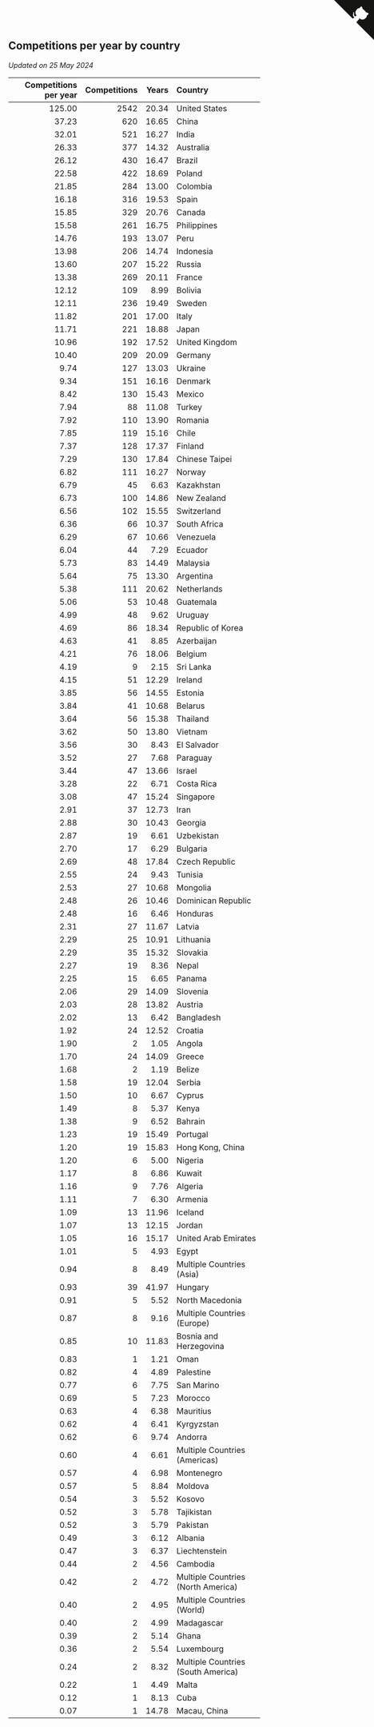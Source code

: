 ## Competitions per year by country

*Updated on 25 May 2024*

| Competitions per year | Competitions | Years | Country |
| ---: | ---: | ---: | :--- |
| 125.00 | 2542 | 20.34 | United States |
| 37.23 | 620 | 16.65 | China |
| 32.01 | 521 | 16.27 | India |
| 26.33 | 377 | 14.32 | Australia |
| 26.12 | 430 | 16.47 | Brazil |
| 22.58 | 422 | 18.69 | Poland |
| 21.85 | 284 | 13.00 | Colombia |
| 16.18 | 316 | 19.53 | Spain |
| 15.85 | 329 | 20.76 | Canada |
| 15.58 | 261 | 16.75 | Philippines |
| 14.76 | 193 | 13.07 | Peru |
| 13.98 | 206 | 14.74 | Indonesia |
| 13.60 | 207 | 15.22 | Russia |
| 13.38 | 269 | 20.11 | France |
| 12.12 | 109 | 8.99 | Bolivia |
| 12.11 | 236 | 19.49 | Sweden |
| 11.82 | 201 | 17.00 | Italy |
| 11.71 | 221 | 18.88 | Japan |
| 10.96 | 192 | 17.52 | United Kingdom |
| 10.40 | 209 | 20.09 | Germany |
| 9.74 | 127 | 13.03 | Ukraine |
| 9.34 | 151 | 16.16 | Denmark |
| 8.42 | 130 | 15.43 | Mexico |
| 7.94 | 88 | 11.08 | Turkey |
| 7.92 | 110 | 13.90 | Romania |
| 7.85 | 119 | 15.16 | Chile |
| 7.37 | 128 | 17.37 | Finland |
| 7.29 | 130 | 17.84 | Chinese Taipei |
| 6.82 | 111 | 16.27 | Norway |
| 6.79 | 45 | 6.63 | Kazakhstan |
| 6.73 | 100 | 14.86 | New Zealand |
| 6.56 | 102 | 15.55 | Switzerland |
| 6.36 | 66 | 10.37 | South Africa |
| 6.29 | 67 | 10.66 | Venezuela |
| 6.04 | 44 | 7.29 | Ecuador |
| 5.73 | 83 | 14.49 | Malaysia |
| 5.64 | 75 | 13.30 | Argentina |
| 5.38 | 111 | 20.62 | Netherlands |
| 5.06 | 53 | 10.48 | Guatemala |
| 4.99 | 48 | 9.62 | Uruguay |
| 4.69 | 86 | 18.34 | Republic of Korea |
| 4.63 | 41 | 8.85 | Azerbaijan |
| 4.21 | 76 | 18.06 | Belgium |
| 4.19 | 9 | 2.15 | Sri Lanka |
| 4.15 | 51 | 12.29 | Ireland |
| 3.85 | 56 | 14.55 | Estonia |
| 3.84 | 41 | 10.68 | Belarus |
| 3.64 | 56 | 15.38 | Thailand |
| 3.62 | 50 | 13.80 | Vietnam |
| 3.56 | 30 | 8.43 | El Salvador |
| 3.52 | 27 | 7.68 | Paraguay |
| 3.44 | 47 | 13.66 | Israel |
| 3.28 | 22 | 6.71 | Costa Rica |
| 3.08 | 47 | 15.24 | Singapore |
| 2.91 | 37 | 12.73 | Iran |
| 2.88 | 30 | 10.43 | Georgia |
| 2.87 | 19 | 6.61 | Uzbekistan |
| 2.70 | 17 | 6.29 | Bulgaria |
| 2.69 | 48 | 17.84 | Czech Republic |
| 2.55 | 24 | 9.43 | Tunisia |
| 2.53 | 27 | 10.68 | Mongolia |
| 2.48 | 26 | 10.46 | Dominican Republic |
| 2.48 | 16 | 6.46 | Honduras |
| 2.31 | 27 | 11.67 | Latvia |
| 2.29 | 25 | 10.91 | Lithuania |
| 2.29 | 35 | 15.32 | Slovakia |
| 2.27 | 19 | 8.36 | Nepal |
| 2.25 | 15 | 6.65 | Panama |
| 2.06 | 29 | 14.09 | Slovenia |
| 2.03 | 28 | 13.82 | Austria |
| 2.02 | 13 | 6.42 | Bangladesh |
| 1.92 | 24 | 12.52 | Croatia |
| 1.90 | 2 | 1.05 | Angola |
| 1.70 | 24 | 14.09 | Greece |
| 1.68 | 2 | 1.19 | Belize |
| 1.58 | 19 | 12.04 | Serbia |
| 1.50 | 10 | 6.67 | Cyprus |
| 1.49 | 8 | 5.37 | Kenya |
| 1.38 | 9 | 6.52 | Bahrain |
| 1.23 | 19 | 15.49 | Portugal |
| 1.20 | 19 | 15.83 | Hong Kong, China |
| 1.20 | 6 | 5.00 | Nigeria |
| 1.17 | 8 | 6.86 | Kuwait |
| 1.16 | 9 | 7.76 | Algeria |
| 1.11 | 7 | 6.30 | Armenia |
| 1.09 | 13 | 11.96 | Iceland |
| 1.07 | 13 | 12.15 | Jordan |
| 1.05 | 16 | 15.17 | United Arab Emirates |
| 1.01 | 5 | 4.93 | Egypt |
| 0.94 | 8 | 8.49 | Multiple Countries (Asia) |
| 0.93 | 39 | 41.97 | Hungary |
| 0.91 | 5 | 5.52 | North Macedonia |
| 0.87 | 8 | 9.16 | Multiple Countries (Europe) |
| 0.85 | 10 | 11.83 | Bosnia and Herzegovina |
| 0.83 | 1 | 1.21 | Oman |
| 0.82 | 4 | 4.89 | Palestine |
| 0.77 | 6 | 7.75 | San Marino |
| 0.69 | 5 | 7.23 | Morocco |
| 0.63 | 4 | 6.38 | Mauritius |
| 0.62 | 4 | 6.41 | Kyrgyzstan |
| 0.62 | 6 | 9.74 | Andorra |
| 0.60 | 4 | 6.61 | Multiple Countries (Americas) |
| 0.57 | 4 | 6.98 | Montenegro |
| 0.57 | 5 | 8.84 | Moldova |
| 0.54 | 3 | 5.52 | Kosovo |
| 0.52 | 3 | 5.78 | Tajikistan |
| 0.52 | 3 | 5.79 | Pakistan |
| 0.49 | 3 | 6.12 | Albania |
| 0.47 | 3 | 6.37 | Liechtenstein |
| 0.44 | 2 | 4.56 | Cambodia |
| 0.42 | 2 | 4.72 | Multiple Countries (North America) |
| 0.40 | 2 | 4.95 | Multiple Countries (World) |
| 0.40 | 2 | 4.99 | Madagascar |
| 0.39 | 2 | 5.14 | Ghana |
| 0.36 | 2 | 5.54 | Luxembourg |
| 0.24 | 2 | 8.32 | Multiple Countries (South America) |
| 0.22 | 1 | 4.49 | Malta |
| 0.12 | 1 | 8.13 | Cuba |
| 0.07 | 1 | 14.78 | Macau, China |


<a href="https://github.com/jonatanklosko/wca_statistics" class="github-corner" aria-label="View source on Github"><svg width="80" height="80" viewBox="0 0 250 250" style="fill:#151513; color:#fff; position: absolute; top: 0; border: 0; right: 0;" aria-hidden="true"><path d="M0,0 L115,115 L130,115 L142,142 L250,250 L250,0 Z"></path><path d="M128.3,109.0 C113.8,99.7 119.0,89.6 119.0,89.6 C122.0,82.7 120.5,78.6 120.5,78.6 C119.2,72.0 123.4,76.3 123.4,76.3 C127.3,80.9 125.5,87.3 125.5,87.3 C122.9,97.6 130.6,101.9 134.4,103.2" fill="currentColor" style="transform-origin: 130px 106px;" class="octo-arm"></path><path d="M115.0,115.0 C114.9,115.1 118.7,116.5 119.8,115.4 L133.7,101.6 C136.9,99.2 139.9,98.4 142.2,98.6 C133.8,88.0 127.5,74.4 143.8,58.0 C148.5,53.4 154.0,51.2 159.7,51.0 C160.3,49.4 163.2,43.6 171.4,40.1 C171.4,40.1 176.1,42.5 178.8,56.2 C183.1,58.6 187.2,61.8 190.9,65.4 C194.5,69.0 197.7,73.2 200.1,77.6 C213.8,80.2 216.3,84.9 216.3,84.9 C212.7,93.1 206.9,96.0 205.4,96.6 C205.1,102.4 203.0,107.8 198.3,112.5 C181.9,128.9 168.3,122.5 157.7,114.1 C157.9,116.9 156.7,120.9 152.7,124.9 L141.0,136.5 C139.8,137.7 141.6,141.9 141.8,141.8 Z" fill="currentColor" class="octo-body"></path></svg></a><style>.github-corner:hover .octo-arm{animation:octocat-wave 560ms ease-in-out}@keyframes octocat-wave{0%,100%{transform:rotate(0)}20%,60%{transform:rotate(-25deg)}40%,80%{transform:rotate(10deg)}}@media (max-width:500px){.github-corner:hover .octo-arm{animation:none}.github-corner .octo-arm{animation:octocat-wave 560ms ease-in-out}}</style>
